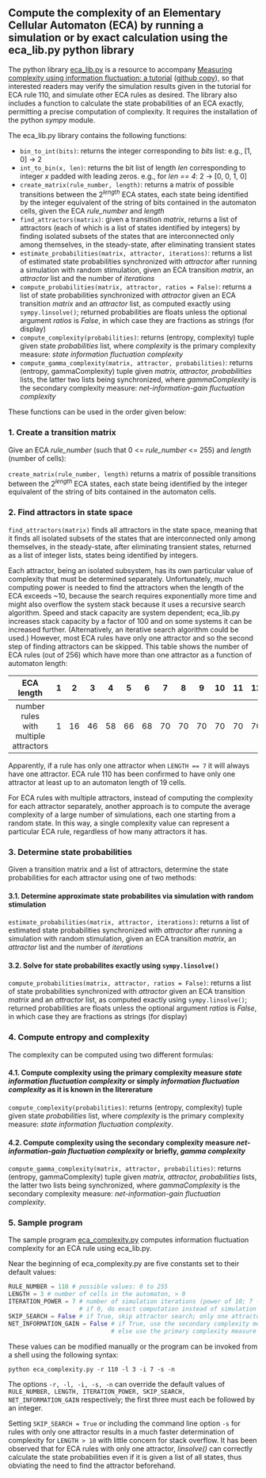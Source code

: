 ## Compute the complexity of an Elementary Cellular Automaton (ECA) by running a simulation or by exact calculation using the eca_lib.py python library

The python library [eca_lib.py](https://raw.githubusercontent.com/information-fluctuation-complexity/ECA-simulation/main/eca_lib.py) is a resource to accompany [Measuring complexity using information fluctuation: a tutorial](https://www.researchgate.net/publication/340284677) ([github copy](https://github.com/information-fluctuation-complexity/documents)), so that interested readers may verify the simulation results given in the tutorial for ECA rule 110, and simulate other ECA rules as desired. The library also includes a function to calculate the state probabilities of an ECA exactly, permitting a precise computation of complexity. It requires the installation of the python *sympy* module.

The eca_lib.py library contains the following functions:
* `bin_to_int(bits)`: returns the integer corresponding to *bits* list: e.g., [1, 0] → 2
* `int_to_bin(x, len)`: returns the bit list of length *len* corresponding to integer *x* padded with leading zeros. e.g., for *len == 4*: 2 → [0, 0, 1, 0]
* `create_matrix(rule_number, length)`: returns a matrix of possible transitions between the 2<sup>*length*</sup> ECA states, each state being identified by the integer equivalent of the string of bits contained in the automaton cells, given the ECA *rule_number* and *length*
* `find_attractors(matrix)`: given a transition *matrix*, returns a list of attractors (each of which is a list of states identified by integers) by finding isolated subsets of the states that are interconnected only among themselves, in the steady-state, after eliminating transient states
* `estimate_probabilities(matrix, attractor, iterations)`: returns a list of estimated state probabilities synchronized with *attractor* after running a simulation with random stimulation, given an ECA transition *matrix*, an *attractor* list and the number of *iterations*
* `compute_probabilities(matrix, attractor, ratios = False)`: returns a list of state probabilities synchronized with *attractor* given an ECA transition *matrix* and an *attractor* list, as computed exactly using `sympy.linsolve()`; returned probabilities are floats unless the optional argument *ratios* is *False*, in which case they are fractions as strings (for display)
* `compute_complexity(probabilities)`: returns (entropy, complexity) tuple given state *probabilities* list, where *complexity* is the primary complexity measure: *state information fluctuation complexity*
* `compute_gamma_complexity(matrix, attractor, probabilities)`: returns (entropy, gammaComplexity) tuple given *matrix, attractor, probabilities* lists, the latter two lists being synchronized, where *gammaComplexity* is the secondary complexity measure: *net-information-gain fluctuation complexity*

These functions can be used in the order given below:

### 1. Create a transition matrix

Give an ECA *rule_number* (such that 0 <= *rule_number* <= 255) and *length* (number of cells):

`create_matrix(rule_number, length)` returns a matrix of possible transitions between the 2<sup>*length*</sup> ECA states, each state being identified by the integer equivalent of the string of bits contained in the automaton cells.

### 2. Find attractors in state space

`find_attractors(matrix)` finds all attractors in the state space, meaning that it finds all isolated subsets of the states that are interconnected only among themselves, in the steady-state, after eliminating transient states, returned as a list of integer lists, states being identified by integers.

Each attractor, being an isolated subsystem, has its own particular value of complexity that must be determined separately. Unfortunately, much computing power is needed to find the attractors when the length of the ECA exceeds ~10, because the search requires exponentially more time and might also overflow the system stack because it uses a recursive search algorithm. Speed and stack capacity are system dependent; eca_lib.py increases stack capacity by a factor of 100 and on some systems it can be increased further. (Alternatively, an iterative search algorithm could be used.) However, most ECA rules have only one attractor and so the second step of finding attractors can be skipped. This table shows the number of ECA rules (out of 256) which have more than one attractor as a function of automaton length:

| ECA length | 1 | 2 | 3 | 4 | 5 | 6 | 7 | 8 | 9 | 10 | 11 | 12 | 13 |
|:---:|:---:|:---:|:---:|:---:|:---:|:---:|:---:|:---:|:---:|:---:|:---:|:---:|:---:|
|number rules with multiple attractors | 1 | 16 | 46 | 58 | 66 | 68 | 70 | 70 | 70 | 70 | 70 | 70 | 70 |

Apparently, if a rule has only one attractor when `LENGTH == 7` it will always have one attractor. ECA rule 110 has been confirmed to have only one attractor at least up to an automaton length of 19 cells.

For ECA rules with multiple attractors, instead of computing the complexity for each attractor separately, another approach is to compute the average complexity of a large number of simulations, each one starting from a random state. In this way, a single complexity value can represent a particular ECA rule, regardless of how many attractors it has.

### 3. Determine state probabilities

Given a transition matrix and a list of attractors, determine the state probabilities for each attractor using one of two methods:

#### 3.1. Determine approximate state probabilites via simulation with random stimulation

`estimate_probabilities(matrix, attractor, iterations)`: returns a list of estimated state probabilities synchronized with *attractor* after running a simulation with random stimulation, given an ECA transition *matrix*, an *attractor* list and the number of *iterations*

#### 3.2. Solve for state probabilites exactly using `sympy.linsolve()`

`compute_probabilities(matrix, attractor, ratios = False)`: returns a list of state probabilities synchronized with *attractor* given an ECA transition *matrix* and an *attractor* list, as computed exactly using `sympy.linsolve()`; returned probabilities are floats unless the optional argument *ratios* is *False*, in which case they are fractions as strings (for display)

### 4. Compute entropy and complexity

The complexity can be computed using two different formulas:

#### 4.1. Compute complexity using the primary complexity measure *state information fluctuation complexity* or simply *information fluctuation complexity* as it is known in the litererature

`compute_complexity(probabilities)`: returns (entropy, complexity) tuple given state *probabilities* list, where *complexity* is the primary complexity measure: *state information fluctuation complexity*.

#### 4.2.  Compute complexity using the secondary complexity measure *net-information-gain fluctuation complexity* or briefly, *gamma complexity*

`compute_gamma_complexity(matrix, attractor, probabilities)`: returns (entropy, gammaComplexity) tuple given *matrix, attractor, probabilities* lists, the latter two lists being synchronized, where *gammaComplexity* is the secondary complexity measure: *net-information-gain fluctuation complexity*.

### 5. Sample program

The sample program [eca_complexity.py](https://raw.githubusercontent.com/information-fluctuation-complexity/ECA-simulation/main/eca_complexity.py) computes information fluctuation complexity for an ECA rule using eca_lib.py.

Near the beginning of eca_complexity.py are five constants set to their default values:
```python
RULE_NUMBER = 110 # possible values: 0 to 255
LENGTH = 3 # number of cells in the automaton, > 0
ITERATION_POWER = 7 # number of simulation iterations (power of 10; 7 -> 10**7)
                    # if 0, do exact computation instead of simulation
SKIP_SEARCH = False # if True, skip attractor search; only one attractor exists
NET_INFORMATION_GAIN = False # if True, use the secondary complexity measure
                             # else use the primary complexity measure
```
These values can be modified manually or the program can be invoked from a shell using the following syntax:

`python eca_complexity.py -r 110 -l 3 -i 7 -s -n`

The options `-r, -l, -i, -s, -n` can override the default values of `RULE_NUMBER, LENGTH, ITERATION_POWER, SKIP_SEARCH, NET_INFORMATION_GAIN` respectively; the first three must each be followed by an integer.

Setting `SKIP_SEARCH = True` or including the command line option `-s` for rules with only one attractor results in a much faster determination of complexity for `LENGTH > 10` with little concern for stack overflow. It has been observed that for ECA rules with only one attractor,  *linsolve()* can correctly calculate the state probabilities even if it is given a list of all states, thus obviating the need to find the attractor beforehand.

